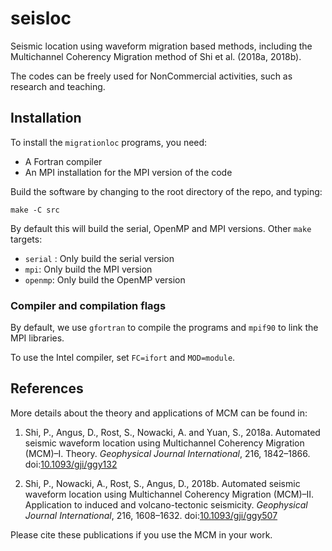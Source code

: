 # seisloc

Seismic location using waveform migration based methods,
including the Multichannel Coherency Migration method of Shi et al. (2018a, 2018b).

The codes can be freely used for NonCommercial activities, such as research and teaching.

## Installation

To install the `migrationloc` programs, you need:

- A Fortran compiler
- An MPI installation for the MPI version of the code

Build the software by changing to the root directory of the repo, and typing:

    make -C src

By default this will build the serial, OpenMP and MPI versions.  Other `make` targets:

- `serial` : Only build the serial version
- `mpi`: Only build the MPI version
- `openmp`: Only build the OpenMP version

### Compiler and compilation flags

By default, we use `gfortran` to compile the programs and `mpif90` to link the MPI libraries.

To use the Intel compiler, set `FC=ifort` and `MOD=module`.


## References

More details about the theory and applications of MCM can be found in:

1. Shi, P., Angus, D., Rost, S., Nowacki, A. and Yuan, S., 2018a. Automated seismic waveform location using Multichannel Coherency Migration (MCM)–I. Theory. _Geophysical Journal International_, 216, 1842&ndash;1866.
doi:[10.1093/gji/ggy132](https://doi.org/10.1093/gji/ggy132)

2. Shi, P., Nowacki, A., Rost, S., Angus, D., 2018b. Automated seismic waveform location using Multichannel Coherency Migration (MCM)–II. Application to induced and volcano-tectonic seismicity. _Geophysical Journal International_, 216, 1608&ndash;1632.
doi:[10.1093/gji/ggy507](https://doi.org/10.1093/gji/ggy507)

Please cite these publications if you use the MCM in your work.
